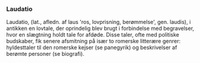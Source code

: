 ### Laudatio


Laudatio, (lat., afledn. af laus 'ros, lovprisning, berømmelse', gen. laudis), i antikken en lovtale, der oprindelig blev brugt i forbindelse med begravelser, hvor en slægtning holdt tale for afdøde. Disse taler, ofte med politiske budskaber, fik senere afsmitning på især to romerske litterære genrer: hyldesttaler til den romerske kejser (se panegyrik) og beskrivelser af berømte personer (se biografi).